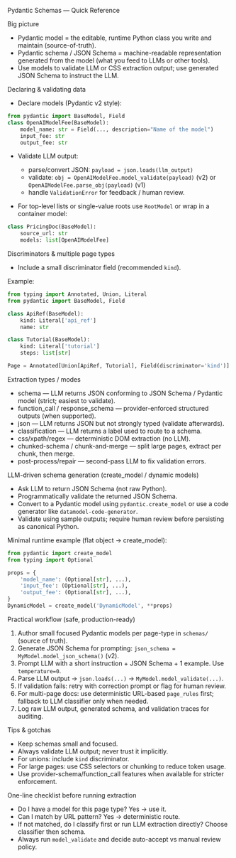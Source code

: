 Pydantic Schemas — Quick Reference

Big picture
- Pydantic model = the editable, runtime Python class you write and maintain (source-of-truth).
- Pydantic schema / JSON Schema = machine-readable representation generated from the model (what you feed to LLMs or other tools).
- Use models to validate LLM or CSS extraction output; use generated JSON Schema to instruct the LLM.

Declaring & validating data
- Declare models (Pydantic v2 style):

```python
from pydantic import BaseModel, Field
class OpenAIModelFee(BaseModel):
    model_name: str = Field(..., description="Name of the model")
    input_fee: str
    output_fee: str
```

- Validate LLM output:
  - parse/convert JSON: `payload = json.loads(llm_output)`
  - validate: `obj = OpenAIModelFee.model_validate(payload)` (v2) or `OpenAIModelFee.parse_obj(payload)` (v1)
  - handle `ValidationError` for feedback / human review.

- For top-level lists or single-value roots use `RootModel` or wrap in a container model:

```python
class PricingDoc(BaseModel):
    source_url: str
    models: list[OpenAIModelFee]
```

Discriminators & multiple page types
- Include a small discriminator field (recommended `kind`).

Example:

```python
from typing import Annotated, Union, Literal
from pydantic import BaseModel, Field

class ApiRef(BaseModel):
    kind: Literal['api_ref']
    name: str

class Tutorial(BaseModel):
    kind: Literal['tutorial']
    steps: list[str]

Page = Annotated[Union[ApiRef, Tutorial], Field(discriminator='kind')]
```

Extraction types / modes
- schema — LLM returns JSON conforming to JSON Schema / Pydantic model (strict; easiest to validate).
- function_call / response_schema — provider-enforced structured outputs (when supported).
- json — LLM returns JSON but not strongly typed (validate afterwards).
- classification — LLM returns a label used to route to a schema.
- css/xpath/regex — deterministic DOM extraction (no LLM).
- chunked-schema / chunk-and-merge — split large pages, extract per chunk, then merge.
- post-process/repair — second-pass LLM to fix validation errors.

LLM-driven schema generation (create_model / dynamic models)
- Ask LLM to return JSON Schema (not raw Python).
- Programmatically validate the returned JSON Schema.
- Convert to a Pydantic model using `pydantic.create_model` or use a code generator like `datamodel-code-generator`.
- Validate using sample outputs; require human review before persisting as canonical Python.

Minimal runtime example (flat object -> create_model):

```python
from pydantic import create_model
from typing import Optional

props = {
    'model_name': (Optional[str], ...),
    'input_fee': (Optional[str], ...),
    'output_fee': (Optional[str], ...),
}
DynamicModel = create_model('DynamicModel', **props)
```

Practical workflow (safe, production-ready)
1. Author small focused Pydantic models per page-type in `schemas/` (source of truth).
2. Generate JSON Schema for prompting: `json_schema = MyModel.model_json_schema()` (v2).
3. Prompt LLM with a short instruction + JSON Schema + 1 example. Use `temperature=0`.
4. Parse LLM output -> `json.loads(...)` -> `MyModel.model_validate(...)`.
5. If validation fails: retry with correction prompt or flag for human review.
6. For multi-page docs: use deterministic URL-based `page_rules` first; fallback to LLM classifier only when needed.
7. Log raw LLM output, generated schema, and validation traces for auditing.

Tips & gotchas
- Keep schemas small and focused.
- Always validate LLM output; never trust it implicitly.
- For unions: include `kind` discriminator.
- For large pages: use CSS selectors or chunking to reduce token usage.
- Use provider-schema/function_call features when available for stricter enforcement.

One-line checklist before running extraction
- Do I have a model for this page type? Yes -> use it.
- Can I match by URL pattern? Yes -> deterministic route.
- If not matched, do I classify first or run LLM extraction directly? Choose classifier then schema.
- Always run `model_validate` and decide auto-accept vs manual review policy.
